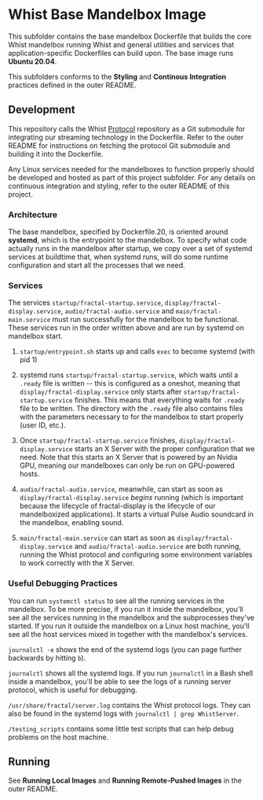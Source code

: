 # Whist Base Mandelbox Image

This subfolder contains the base mandelbox Dockerfile that builds the core Whist mandelbox running Whist and general utilities and services that application-specific Dockerfiles can build upon. The base image runs **Ubuntu 20.04**.

This subfolders conforms to the **Styling** and **Continous Integration** practices defined in the outer README.

## Development

This repository calls the Whist [Protocol](https://github.com/fractal/protocol) repository as a Git submodule for integrating our streaming technology in the Dockerfile. Refer to the outer README for instructions on fetching the protocol Git submodule and building it into the Dockerfile.

Any Linux services needed for the mandelboxes to function properly should be developed and hosted as part of this project subfolder. For any details on continuous integration and styling, refer to the outer README of this project.

### Architecture

The base mandelbox, specified by Dockerfile.20, is oriented around **systemd**, which is the entrypoint to the mandelbox. To specify what code actually runs in the mandelbox after startup, we copy over a set of systemd services at buildtime that, when systemd runs, will do some runtime configuration and start all the processes that we need.

### Services

The services `startup/fractal-startup.service`, `display/fractal-display.service`, `audio/fractal-audio.service` and `main/fractal-main.service` must run successfully for the mandelbox to be functional. These services run in the order written above and are run by systemd on mandelbox start.

1. `startup/entrypoint.sh` starts up and calls `exec` to become systemd (with pid 1)

2. systemd runs `startup/fractal-startup.service`, which waits until a `.ready` file is written -- this is configured as a oneshot, meaning that `display/fractal-display.service` only starts after `startup/fractal-startup.service` finishes. This means that everything waits for `.ready` file to be written. The directory with the `.ready` file also contains files with the parameters necessary to for the mandelbox to start properly (user ID, etc.).

3. Once `startup/fractal-startup.service` finishes, `display/fractal-display.service` starts an X Server with the proper configuration that we need. Note that this starts an X Server that is powered by an Nvidia GPU, meaning our mandelboxes can only be run on GPU-powered hosts.

4. `audio/fractal-audio.service`, meanwhile, can start as soon as `display/fractal-display.service` _begins_ running (which is important because the lifecycle of fractal-display is the lifecycle of our mandelboxized applications). It starts a virtual Pulse Audio soundcard in the mandelbox, enabling sound.

5. `main/fractal-main.service` can start as soon as `display/fractal-display.service` and `audio/fractal-audio.service` are both running, running the Whist protocol and configuring some environment variables to work correctly with the X Server.

### Useful Debugging Practices

You can run `systemctl status` to see all the running services in the mandelbox. To be more precise, if you run it inside the mandelbox, you'll see all the services running in the mandelbox and the subprocesses they've started. If you run it outside the mandelbox on a Linux host machine, you'll see all the host services mixed in together with the mandelbox's services.

`journalctl -e` shows the end of the systemd logs (you can page further backwards by hitting `b`).

`journalctl` shows all the systemd logs. If you run `journalctl` in a Bash shell inside a mandelbox, you'll be able to see the logs of a running server protocol, which is useful for debugging.

`/usr/share/fractal/server.log` contains the Whist protocol logs. They can also be found in the systemd logs with `journalctl | grep WhistServer`.

`/testing_scripts` contains some little test scripts that can help debug problems on the host machine.

## Running

See **Running Local Images** and **Running Remote-Pushed Images** in the outer README.
